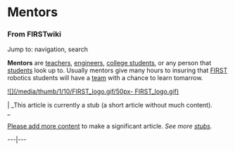 

# Mentors

### From FIRSTwiki

Jump to: navigation, search

**Mentors** are [teachers](Teachers "Teachers" ), [engineers](Engineers "Engineers" ), [college students](College_students "College students" ), or any person that [students](Students "Students" ) look up to. Usually mentors give many hours to insuring that [FIRST](FIRST "FIRST" ) robotics students will have a [team](Team "Team" ) with a chance to learn tomarrow. 

[![](/media/thumb/1/10/FIRST_logo.gif/50px-
FIRST_logo.gif)](Image:FIRST_logo.gif "" )

|  _This article is currently a stub (a short article without much content).  
_

[Please add more
content](http://www.firstwiki.net/index.php?title=Mentors&action=edit
"http://www.firstwiki.net/index.php?title=Mentors&action=edit" ) to make a
significant article. _See more [stubs](Special:Shortpages
"Special:Shortpages" )._  
  
---|---  
  
